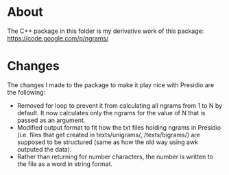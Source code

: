 # About #
The C++ package in this folder is my derivative work of this package: https://code.google.com/p/ngrams/

# Changes #
The changes I made to the package to make it play nice with Presidio are the following:

* Removed for loop to prevent it from calculating all ngrams from 1 to N by default. It now calculates only the ngrams for the value of N that is passed as an argument.
* Modified output format to fit how the txt files holding ngrams in Presidio (i.e. files that get created in texts/unigrams/, /texts/bigrams/) are supposed to be structured (same as how the old way using awk outputed the data).
* Rather than returning <NUMBER> for number characters, the number is written to the file as a word in string format.

